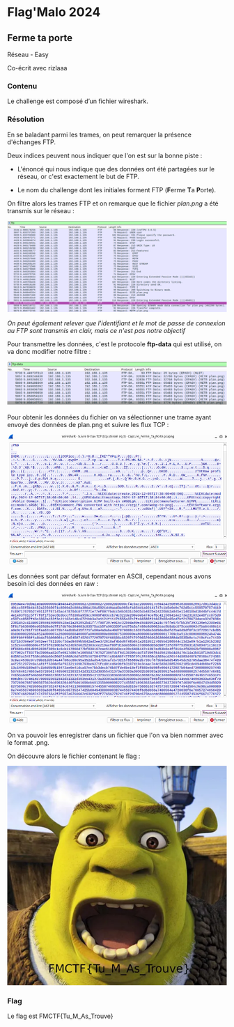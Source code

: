 # Flag'Malo 2024

## Ferme ta porte

Réseau - Easy

Co-écrit avec rizlaaa

### Contenu

Le challenge est composé d’un fichier wireshark.

### Résolution

En se baladant parmi les trames, on peut remarquer la présence d'échanges FTP.

Deux indices peuvent nous indiquer que l'on est sur la bonne piste :

- L'énoncé qui nous indique que des données ont été partagées sur le réseau, or c'est exactement le but de FTP.

- Le nom du challenge dont les initiales forment FTP (**F**erme **T**a **P**orte).

On filtre alors les trames FTP et on remarque que le fichier *plan.png* a été transmis sur le réseau :

![](img/ftp.png)

*On peut également relever que l'identifiant et le mot de passe de connexion au FTP sont transmis en clair, mais ce n'est pas notre objectif*

Pour transmettre les données, c'est le protocole **ftp-data** qui est utilisé, on va donc modifier notre filtre :

![](img/ftp-data.png)

Pour obtenir les données du fichier on va sélectionner une trame ayant envoyé des données de plan.png et suivre les flux TCP :

![](img/ascii.png)

Les données sont par défaut formater en ASCII, cependant nous avons besoin ici des données en raw :

![](img/raw.png)

On va pouvoir les enregistrer dans un fichier que l'on va bien nommer avec le format .png.

On découvre alors le fichier contenant le flag :

![](img/flag.png)

### Flag

Le flag est FMCTF{Tu_M_As_Trouve}

